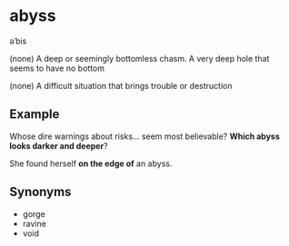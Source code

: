 # abyss

əˈbis

(none) A deep or seemingly bottomless chasm. A very deep hole that seems to have no bottom

(none) A difficult situation that brings trouble or destruction

## Example

Whose dire warnings about risks... seem most believable? **Which abyss looks darker and deeper**?

She found herself **on the edge of** an abyss.

## Synonyms

+ gorge
+ ravine
+ void
